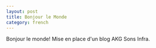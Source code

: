 ```yaml
---
layout: post
title: Bonjour le Monde
category: french
---
```


Bonjour le monde! Mise en place d'un blog AKG Sons Infra.